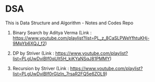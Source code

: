 # DSA
This is Data Structure and Algorithm - Notes and Codes Repo

1. Binary Search by Aditya Verma (Link : https://www.youtube.com/playlist?list=PL_z_8CaSLPWeYfhtuKHj-9MpYb6XQJ_f2)

2. DP by Striver (Link : https://www.youtube.com/playlist?list=PLgUwDviBIf0qUlt5H_kiKYaNSqJ81PMMY)

3. Recursion by Striver (Link : https://www.youtube.com/playlist?list=PLgUwDviBIf0rGlzIn_7rsaR2FQ5e6ZOL9)